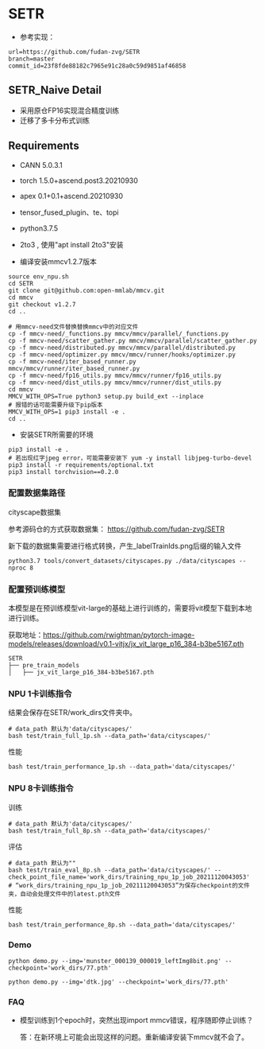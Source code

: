 # SETR

- 参考实现：
```
url=https://github.com/fudan-zvg/SETR 
branch=master 
commit_id=23f8fde88182c7965e91c28a0c59d9851af46858
```

## SETR_Naive Detail

- 采用原仓FP16实现混合精度训练
- 迁移了多卡分布式训练

## Requirements

- CANN 5.0.3.1
- torch 1.5.0+ascend.post3.20210930
- apex 0.1+0.1+ascend.20210930
- tensor_fused_plugin、te、topi
- python3.7.5
- 2to3 , 使用"apt install 2to3"安装

- 编译安装mmcv1.2.7版本

```
source env_npu.sh 
cd SETR
git clone git@github.com:open-mmlab/mmcv.git
cd mmcv
git checkout v1.2.7
cd ..

# 用mmcv-need文件替换替换mmcv中的对应文件
cp -f mmcv-need/_functions.py mmcv/mmcv/parallel/_functions.py
cp -f mmcv-need/scatter_gather.py mmcv/mmcv/parallel/scatter_gather.py
cp -f mmcv-need/distributed.py mmcv/mmcv/parallel/distributed.py
cp -f mmcv-need/optimizer.py mmcv/mmcv/runner/hooks/optimizer.py
cp -f mmcv-need/iter_based_runner.py mmcv/mmcv/runner/iter_based_runner.py
cp -f mmcv-need/fp16_utils.py mmcv/mmcv/runner/fp16_utils.py
cp -f mmcv-need/dist_utils.py mmcv/mmcv/runner/dist_utils.py
cd mmcv
MMCV_WITH_OPS=True python3 setup.py build_ext --inplace
# 报错的话可能需要升级下pip版本
MMCV_WITH_OPS=1 pip3 install -e .
cd ..
```

- 安装SETR所需要的环境

```
pip3 install -e .  
# 若出现红字jpeg error，可能需要安装下 yum -y install libjpeg-turbo-devel
pip3 install -r requirements/optional.txt
pip3 install torchvision==0.2.0
```

### 配置数据集路径

cityscape数据集

参考源码仓的方式获取数据集：
https://github.com/fudan-zvg/SETR

新下载的数据集需要进行格式转换，产生_labelTrainIds.png后缀的输入文件

```
python3.7 tools/convert_datasets/cityscapes.py ./data/cityscapes --nproc 8 
```


### 配置预训练模型

本模型是在预训练模型vit-large的基础上进行训练的，需要将vit模型下载到本地进行训练。

获取地址：https://github.com/rwightman/pytorch-image-models/releases/download/v0.1-vitjx/jx_vit_large_p16_384-b3be5167.pth

```
SETR
├── pre_train_models
│   ├── jx_vit_large_p16_384-b3be5167.pth
```

### NPU 1卡训练指令

结果会保存在SETR/work_dirs文件夹中。

```shell
# data_path 默认为'data/cityscapes/'
bash test/train_full_1p.sh --data_path='data/cityscapes/'
```

性能

```shell
bash test/train_performance_1p.sh --data_path='data/cityscapes/'
```

### NPU 8卡训练指令

训练
```shell
# data_path 默认为'data/cityscapes/'
bash test/train_full_8p.sh --data_path='data/cityscapes/'
```
评估
```shell
# data_path 默认为""
bash test/train_eval_8p.sh --data_path='data/cityscapes/' --check_point_file_name='work_dirs/training_npu_1p_job_20211120043053'
# “work_dirs/training_npu_1p_job_20211120043053”为保存checkpoint的文件夹，自动会处理文件中的latest.pth文件
```

性能

```shell
bash test/train_performance_8p.sh --data_path='data/cityscapes/'
```

### Demo

```
python demo.py --img='munster_000139_000019_leftImg8bit.png' --checkpoint='work_dirs/77.pth' 
```

```
python demo.py --img='dtk.jpg' --checkpoint='work_dirs/77.pth' 
```

### FAQ

- 模型训练到1个epoch时，突然出现import mmcv错误，程序随即停止训练？

  答：在新环境上可能会出现这样的问题。重新编译安装下mmcv就不会了。

